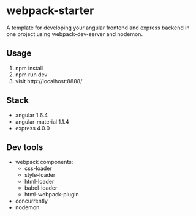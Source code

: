 # webpack-starter
A template for developing your angular frontend and express backend in one project using webpack-dev-server and nodemon.

## Usage
1. npm install
2. npm run dev
3. visit http://localhost:8888/

## Stack
* angular 1.6.4
* angular-material 1.1.4
* express 4.0.0

## Dev tools
* webpack components:
    * css-loader
    * style-loader
    * html-loader
    * babel-loader
    * html-webpack-plugin
* concurrently
* nodemon
